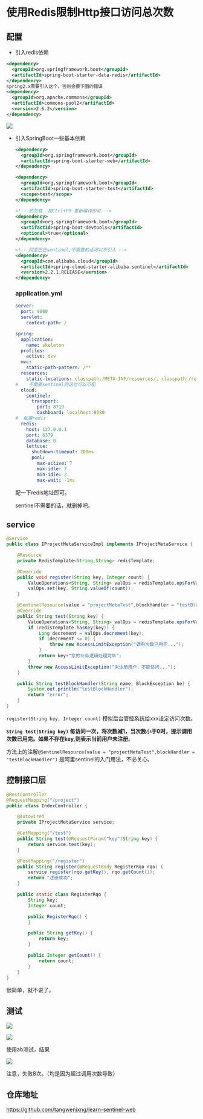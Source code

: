 

# 使用Redis限制Http接口访问总次数

## 配置

- 引入redis依赖

```xml
<dependency>
  <groupId>org.springframework.boot</groupId>
  <artifactId>spring-boot-starter-data-redis</artifactId>
</dependency>
spring2.x需要引入这个，否则会报下图的错误
<dependency>
  <groupId>org.apache.commons</groupId>
  <artifactId>commons-pool2</artifactId>
  <version>2.6.2</version>
</dependency>
```

![](https://soyuan-yuque.oss-cn-shanghai.aliyuncs.com/picgo/20200617140910.png)

- 引入SpringBoot一些基本依赖

  ```xml
  <dependency>
    <groupId>org.springframework.boot</groupId>
    <artifactId>spring-boot-starter-web</artifactId>
  </dependency>
  
  <dependency>
    <groupId>org.springframework.boot</groupId>
    <artifactId>spring-boot-starter-test</artifactId>
    <scope>test</scope>
  </dependency>
  
  <!-- 热加载  按Ctrl+F9 重新编译即可 -->
  <dependency>
    <groupId>org.springframework.boot</groupId>
    <artifactId>spring-boot-devtools</artifactId>
    <optional>true</optional>
  </dependency>
  
  <!-- 阿里巴巴sentinel,不需要的话可以不引入 -->
  <dependency>
    <groupId>com.alibaba.cloud</groupId>
    <artifactId>spring-cloud-starter-alibaba-sentinel</artifactId>
    <version>2.2.1.RELEASE</version>
  </dependency>
  ```

  ### application.yml 

  ```yaml
  server:
    port: 9000
    servlet:
      context-path: /
  
  spring:
    application:
      name: skeleton
    profiles:
      active: dev
    mvc:
      static-path-pattern: /**
    resources:
      static-locations: classpath:/META-INF/resources/, classpath:/resources/,classpath:/static/, classpath:/public/,file:${soyuan.thumbnailDir}
  #    不需要sentinel的话也可以不配
    cloud:
      sentinel:
        transport:
          port: 8719
          dashboard: localhost:8080
  #  配置redis      
    redis:
      host: 127.0.0.1
      port: 6379
      database: 0
      lettuce:
        shutdown-timeout: 200ms
        pool:
          max-active: 7
          max-idle: 7
          min-idle: 2
          max-wait: -1ms
  
  ```

  配一下redis地址即可。

  sentinel不需要的话，就删掉吧。

## service

```java
@Service
public class IProjectMetaServiceImpl implements IProjectMetaService {

    @Resource
    private RedisTemplate<String,String> redisTemplate;

    @Override
    public void register(String key, Integer count) {
        ValueOperations<String, String> valOps = redisTemplate.opsForValue();
        valOps.set(key, String.valueOf(count));
    }

    @SentinelResource(value = "projectMetaTest",blockHandler = "testBlockHandler")
    @Override
    public String test(String key) {
        ValueOperations<String, String> valOps = redisTemplate.opsForValue();
        if (redisTemplate.hasKey(key)) {
            Long decrement = valOps.decrement(key);
            if (decrement <= 0) {
                throw new AccessLimitException("调用次数已用完...");
            }
            return key+"您的业务逻辑处理完毕";
        }
        throw new AccessLimitException("未注册用户，不能访问...");
    }

    public String testBlockHandler(String name, BlockException be) {
        System.out.println("testBlockHandler");
        return "error";
    }
}

```

`register(String key, Integer count)` 模拟后台管控系统给xxx设定访问次数。

**`String test(String key)` 每访问一次，将次数减1，当次数小于0时，提示调用次数已用完。如果不存在key,则表示当前用户未注册**。

方法上的注解`@SentinelResource(value = "projectMetaTest",blockHandler = "testBlockHandler")` 是阿里sentinel的入门用法，不必关心。

## 控制接口层

```java
@RestController
@RequestMapping("/project")
public class IndexController {

    @Autowired
    private IProjectMetaService service;

    @GetMapping("/test")
    public String test(@RequestParam("key")String key) {
        return service.test(key);
    }

    @PostMapping("/register")
    public String register(@RequestBody RegisterRqo rqo) {
        service.register(rqo.getKey(), rqo.getCount());
        return "注册成功";
    }

    public static class RegisterRqo {
        String key;
        Integer count;

        public RegisterRqo() {
        }

        public String getKey() {
            return key;
        }

        public Integer getCount() {
            return count;
        }
    }
}

```

很简单，就不说了。



##  测试



![](https://soyuan-yuque.oss-cn-shanghai.aliyuncs.com/picgo/20200617162055.png)

![](https://soyuan-yuque.oss-cn-shanghai.aliyuncs.com/picgo/20200617162125.png)



使用ab测试，结果

![](https://soyuan-yuque.oss-cn-shanghai.aliyuncs.com/picgo/20200617161941.png)

注意，失败8次。（均是因为超过调用次数导致）



## 仓库地址

https://github.com/tangwenixng/learn-sentinel-web


